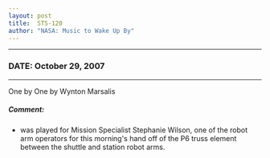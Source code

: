 ```yaml
---
layout: post
title:  STS-120
author: "NASA: Music to Wake Up By"
---
```


----
### DATE: October 29, 2007
----
One by One by Wynton Marsalis

##### Comment:
* was played for Mission Specialist Stephanie Wilson, one of the robot arm operators for this morning's hand off of the P6 truss element between the shuttle and station robot arms.
